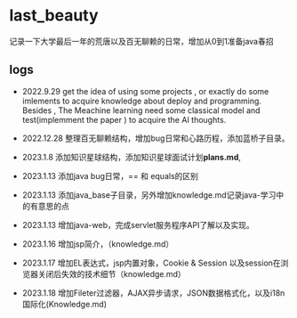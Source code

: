 # last_beauty
记录一下大学最后一年的荒唐以及百无聊赖的日常，增加从0到1准备java春招

## logs

- 2022.9.29 get the idea of using some projects , or exactly do some imlements to acquire knowledge about deploy and programming.  Besides , The Meachine learning need some classical model and test(implemment the paper ) to acquire the AI thoughts.

- 2022.12.28 整理百无聊赖结构，增加bug日常和心路历程，添加蓝桥子目录。


- 2023.1.8 添加知识星球结构，添加知识星球面试计划**plans.md**, 

- 2023.1.13 添加java bug日常，== 和 equals的区别

- 2023.1.13 添加java_base子目录，另外增加knowledge.md记录java-学习中的有意思的点

- 2023.1.13 增加java-web，完成servlet服务程序API了解以及实现。

- 2023.1.16 增加jsp简介，（knowledge.md）

- 2023.1.17 增加EL表达式，jsp内置对象，Cookie & Session 以及session在浏览器关闭后失效的技术细节（knowledge.md）

- 2023.1.18 增加Fileter过滤器，AJAX异步请求，JSON数据格式化，以及i18n国际化(Knowledge.md)